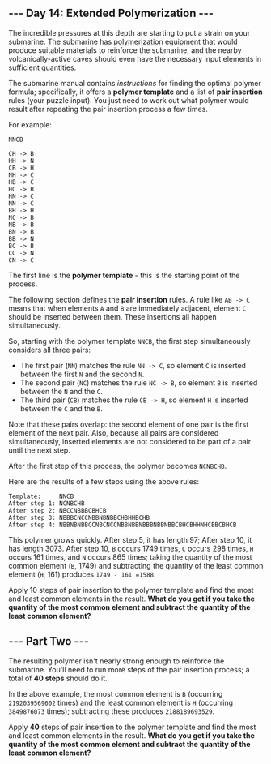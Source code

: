 ## --- Day 14: Extended Polymerization ---
The incredible pressures at this depth are starting to put a strain on your submarine. The submarine has  [polymerization](https://en.wikipedia.org/wiki/Polymerization)  equipment that would produce suitable materials to reinforce the submarine, and the nearby volcanically-active caves should even have the necessary input elements in sufficient quantities.

The submarine manual contains  *instructions*  for finding the optimal polymer formula; specifically, it offers a  **polymer template**  and a list of  **pair insertion**  rules (your puzzle input). You just need to work out what polymer would result after repeating the pair insertion process a few times.

For example:

```
NNCB

CH -> B
HH -> N
CB -> H
NH -> C
HB -> C
HC -> B
HN -> C
NN -> C
BH -> H
NC -> B
NB -> B
BN -> B
BB -> N
BC -> B
CC -> N
CN -> C
```
The first line is the  **polymer template**  - this is the starting point of the process.

The following section defines the  **pair insertion**  rules. A rule like `AB -> C` means that when elements `A` and `B` are immediately adjacent, element `C` should be inserted between them. These insertions all happen simultaneously.

So, starting with the polymer template `NNCB`, the first step simultaneously considers all three pairs:


- The first pair (`NN`) matches the rule `NN -> C`, so element `C` is inserted between the first `N` and the second `N`.
- The second pair (`NC`) matches the rule `NC -> B`, so element `B` is inserted between the `N` and the `C`.
- The third pair (`CB`) matches the rule `CB -> H`, so element `H` is inserted between the `C` and the `B`.

Note that these pairs overlap: the second element of one pair is the first element of the next pair. Also, because all pairs are considered simultaneously, inserted elements are not considered to be part of a pair until the next step.

After the first step of this process, the polymer becomes `NCNBCHB`.

Here are the results of a few steps using the above rules:

```
Template:     NNCB
After step 1: NCNBCHB
After step 2: NBCCNBBBCBHCB
After step 3: NBBBCNCCNBBNBNBBCHBHHBCHB
After step 4: NBBNBNBBCCNBCNCCNBBNBBNBBBNBBNBBCBHCBHHNHCBBCBHCB
```
This polymer grows quickly. After step 5, it has length 97; After step 10, it has length 3073. After step 10, `B` occurs 1749 times, `C` occurs 298 times, `H` occurs 161 times, and `N` occurs 865 times; taking the quantity of the most common element (`B`, 1749) and subtracting the quantity of the least common element (`H`, 161) produces `1749 - 161 =1588`.

Apply 10 steps of pair insertion to the polymer template and find the most and least common elements in the result.  **What do you get if you take the quantity of the most common element and subtract the quantity of the least common element?** 

## --- Part Two ---
The resulting polymer isn't nearly strong enough to reinforce the submarine. You'll need to run more steps of the pair insertion process; a total of  **40 steps**  should do it.

In the above example, the most common element is `B` (occurring `2192039569602` times) and the least common element is `H` (occurring `3849876073` times); subtracting these produces `2188189693529`.

Apply  **40**  steps of pair insertion to the polymer template and find the most and least common elements in the result.  **What do you get if you take the quantity of the most common element and subtract the quantity of the least common element?** 

